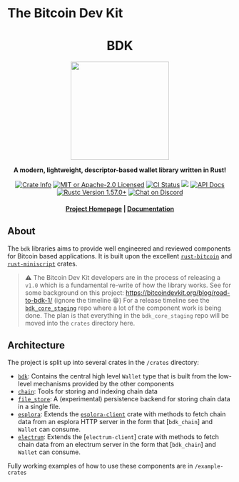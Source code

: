# The Bitcoin Dev Kit

<div align="center">
  <h1>BDK</h1>

  <img src="./static/bdk.png" width="220" />

  <p>
    <strong>A modern, lightweight, descriptor-based wallet library written in Rust!</strong>
  </p>

  <p>
    <a href="https://crates.io/crates/bdk"><img alt="Crate Info" src="https://img.shields.io/crates/v/bdk.svg"/></a>
    <a href="https://github.com/bitcoindevkit/bdk/blob/master/LICENSE"><img alt="MIT or Apache-2.0 Licensed" src="https://img.shields.io/badge/license-MIT%2FApache--2.0-blue.svg"/></a>
    <a href="https://github.com/bitcoindevkit/bdk/actions?query=workflow%3ACI"><img alt="CI Status" src="https://github.com/bitcoindevkit/bdk/workflows/CI/badge.svg"></a>
    <a href="https://coveralls.io/github/bitcoindevkit/bdk?branch=master"><img src="https://coveralls.io/repos/github/bitcoindevkit/bdk/badge.svg?branch=master"/></a>
    <a href="https://docs.rs/bdk"><img alt="API Docs" src="https://img.shields.io/badge/docs.rs-bdk-green"/></a>
    <a href="https://blog.rust-lang.org/2021/12/02/Rust-1.57.0.html"><img alt="Rustc Version 1.57.0+" src="https://img.shields.io/badge/rustc-1.57.0%2B-lightgrey.svg"/></a>
    <a href="https://discord.gg/d7NkDKm"><img alt="Chat on Discord" src="https://img.shields.io/discord/753336465005608961?logo=discord"></a>
  </p>

  <h4>
    <a href="https://bitcoindevkit.org">Project Homepage</a>
    <span> | </span>
    <a href="https://docs.rs/bdk">Documentation</a>
  </h4>
</div>

## About

The `bdk` libraries aims to provide well engineered and reviewed components for Bitcoin based applications.
It is built upon the excellent [`rust-bitcoin`] and [`rust-miniscript`] crates.

> ⚠ The Bitcoin Dev Kit developers are in the process of releasing a `v1.0` which is a fundamental re-write of how the library works.
> See for some background on this project: https://bitcoindevkit.org/blog/road-to-bdk-1/ (ignore the timeline 😁)
> For a release timeline see the [`bdk_core_staging`] repo where a lot of the component work is being done. The plan is that everything in the `bdk_core_staging` repo will be moved into the `crates` directory here.

## Architecture

The project is split up into several crates in the `/crates` directory:

- [`bdk`](./crates/bdk): Contains the central high level `Wallet` type that is built from the low-level mechanisms provided by the other components
- [`chain`](./crates/chain): Tools for storing and indexing chain data
- [`file_store`](./crates/file_store): A (experimental) persistence backend for storing chain data in a single file.
- [`esplora`](./crates/esplora): Extends the [`esplora-client`] crate with methods to fetch chain data from an esplora HTTP server in the form that [`bdk_chain`] and `Wallet` can consume.
- [`electrum`](./crates/electrum): Extends the [`electrum-client`] crate with methods to fetch chain data from an electrum server in the form that [`bdk_chain`] and `Wallet` can consume.

Fully working examples of how to use these components are in `/example-crates`

[`bdk_core_staging`]: https://github.com/LLFourn/bdk_core_staging
[`rust-miniscript`]: https://github.com/rust-bitcoin/rust-miniscript
[`rust-bitcoin`]: https://github.com/rust-bitcoin/rust-bitcoin
[`esplora-client`]: https://docs.rs/esplora-client/0.3.0/esplora_client/
